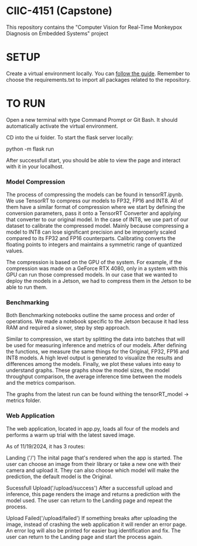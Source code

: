 # CIIC-4151 (Capstone)

This repository contains the "Computer Vision for Real-Time Monkeypox Diagnosis on Embedded Systems" project


# SETUP

Create a virtual environment locally. You can [follow the guide](https://code.visualstudio.com/docs/python/tutorial-flask). Remember to choose the requirements.txt to import all packages related to the repository.

# TO RUN

Open a new terminal with type Command Prompt or Git Bash. It should automatically activate the virtual environment.

CD into the ui folder. To start the flask server locally:

python -m flask run

After successfull start, you should be able to view the page and interact with it in your localhost.

### Model Compression

The process of compressing the models can be found in tensorRT.ipynb. We use TensorRT to compress our models to FP32, FP16 and INT8. All of them have a similar format of compression where we start by defining the conversion parameters, pass it onto a TensorRT Converter and applying that converter to our original model. In the case of INT8, we use part of our dataset to calibrate the compressed model. Mainly because compressing a model to INT8 can lose significant precision and be improperly scaled compared to its FP32 and FP16 counterparts. Calibrating converts the floating points to integers and maintains a symmetric range of quantized values.

The compression is based on the GPU of the system. For example, if the compression was made on a GeForce RTX 4080, only in a system with this GPU can run those compressed models. In our case that we wanted to deploy the models in a Jetson, we had to compress them in the Jetson to be able to run them.

### Benchmarking

Both Benchmarking notebooks outline the same process and order of operations. We made a notebook specific to the Jetson because it had less RAM and required a slower, step by step approach. 

Similar to compression, we start by splitting the data into batches that will be used for measuring inference and metrics of our models. After defining the functions, we measure the same things for the Original, FP32, FP16 and INT8 models. A high level output is generated to visualize the results and differences among the models. Finally, we plot these values into easy to understand graphs. These graphs show the model sizes, the model throughput comparison, the average inference time between the models and the metrics comparison.

The graphs from the latest run can be found withing the tensorRT_model -> metrics folder.

### Web Application

The web application, located in app.py, loads all four of the models and performs a warm up trial with the latest saved image.

As of 11/19/2024, it has 3 routes:

Landing ('/')
The inital page that's rendered when the app is started. The user can choose an image from their library or take a new one with their camera and upload it. They can also choose which model will make the prediction, the default model is the Original.

Sucessfull Upload('/upload/success')
After a successfull upload and inference, this page renders the image and returns a prediction with the model used. The user can return to the Landing page and repeat the process.

Upload Failed('/upload/failed')
If something breaks after uploading the image, instead of crashing the web application it will render an error page. An error log will also be printed for easier bug identification and fix. The user can return to the Landing page and start the process again.